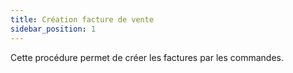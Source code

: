 ```yaml
---
title: Création facture de vente
sidebar_position: 1
---
```


Cette procédure permet de créer les factures par les commandes.






